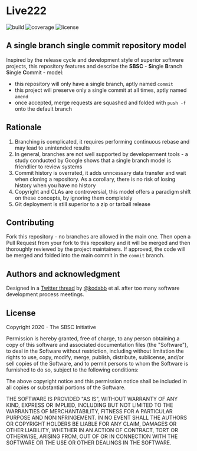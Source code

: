 # Live222

![build](https://img.shields.io/badge/build-passing-brightgreen) ![coverage](https://img.shields.io/badge/coverage-100%25-blue) ![license](https://img.shields.io/badge/license-MIT-lightgrey)

## A single branch single commit repository model

Inspired by the release cycle and development style of superior software projects, this repository features and describe the **SBSC** - **S**ingle **B**ranch **S**ingle **C**ommit - model:

- this repository will only have a single branch, aptly named `commit`
- this project will preserve only a single commit at all times, aptly named `amend`
- once accepted, merge requests are squashed and folded with `push -f` onto the default branch

## Rationale

1. Branching is complicated, it requires performing continuous rebase and may lead to unintended results
2. In general, branches are not well supported by developerment tools - a study conducted by Google shows that a single branch model is friendlier to review systems
3. Commit history is overrated, it adds unncessary data transfer and wait when cloning a repository. As a corollary, there is no risk of losing history when you have no history
4. Copyright and CLAs are controversial, this model offers a paradigm shift on these concepts, by ignoring them completely
5. Git deployment is still superior to a zip or tarball release

## Contributing

Fork this repository - no branches are allowed in the main one. Then open a Pull Request from your fork to this repository and it will be merged and then thoroughly reviewed by the project maintainers. If approved, the code will be merged and folded into the main commit in the `commit` branch.

## Authors and acknowledgment

Designed in a [Twitter thread](https://twitter.com/kodabb/status/1278013177788317696) by [@kodabb](https://twitter.com/kodabb/) et al. after too many software development process meetings.

## License

Copyright 2020 - The SBSC Initiative

Permission is hereby granted, free of charge, to any person obtaining a copy of this software and associated documentation files (the "Software"), to deal in the Software without restriction, including without limitation the rights to use, copy, modify, merge, publish, distribute, sublicense, and/or sell copies of the Software, and to permit persons to whom the Software is furnished to do so, subject to the following conditions:

The above copyright notice and this permission notice shall be included in all copies or substantial portions of the Software.

THE SOFTWARE IS PROVIDED "AS IS", WITHOUT WARRANTY OF ANY KIND, EXPRESS OR IMPLIED, INCLUDING BUT NOT LIMITED TO THE WARRANTIES OF MERCHANTABILITY, FITNESS FOR A PARTICULAR PURPOSE AND NONINFRINGEMENT. IN NO EVENT SHALL THE AUTHORS OR COPYRIGHT HOLDERS BE LIABLE FOR ANY CLAIM, DAMAGES OR OTHER LIABILITY, WHETHER IN AN ACTION OF CONTRACT, TORT OR OTHERWISE, ARISING FROM, OUT OF OR IN CONNECTION WITH THE SOFTWARE OR THE USE OR OTHER DEALINGS IN THE SOFTWARE.
